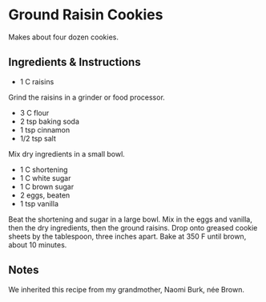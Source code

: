 # Ground Raisin Cookies

Makes about four dozen cookies.

## Ingredients & Instructions

- 1 C raisins

Grind the raisins in a grinder or food processor.

- 3 C flour
- 2 tsp baking soda
- 1 tsp cinnamon
- 1/2 tsp salt

Mix dry ingredients in a small bowl.

- 1 C shortening
- 1 C white sugar
- 1 C brown sugar
- 2 eggs, beaten
- 1 tsp vanilla

Beat the shortening and sugar in a large bowl. Mix in the eggs and vanilla, then
the dry ingredients, then the ground raisins. Drop onto greased cookie sheets by
the tablespoon, three inches apart. Bake at 350 F until brown, about 10 minutes.


## Notes

We inherited this recipe from my grandmother, Naomi Burk, née Brown.
